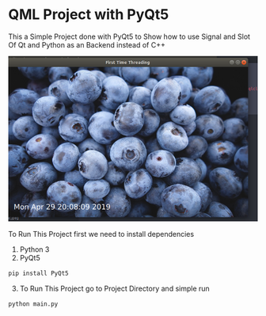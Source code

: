 # QML Project with PyQt5

This a Simple Project done with PyQt5  to Show how to use Signal and Slot Of Qt and Python as an Backend instead of C++

![Screenshot](AppwithPyQt5.png)

To Run This Project first we need to install dependencies

1. Python 3
2. PyQt5

```python
pip install PyQt5
```

3. To Run This Project go to Project Directory  and simple run

```python
python main.py
```
